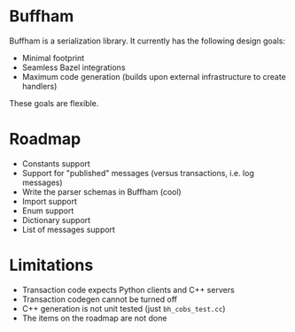# Buffham
Buffham is a serialization library. It currently has the following design goals:
- Minimal footprint
- Seamless Bazel integrations
- Maximum code generation (builds upon external infrastructure to create handlers)

These goals are flexible.

# Roadmap
- Constants support
- Support for "published" messages (versus transactions, i.e. log messages)
- Write the parser schemas in Buffham (cool)
- Import support
- Enum support
- Dictionary support
- List of messages support

# Limitations
- Transaction code expects Python clients and C++ servers
- Transaction codegen cannot be turned off
- C++ generation is not unit tested (just `bh_cobs_test.cc`)
- The items on the roadmap are not done
